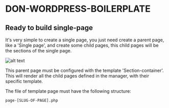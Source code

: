 # DON-WORDPRESS-BOILERPLATE

## Ready to build single-page

It's very simple to create a single page, you just need create a parent page, like a 'Single page', and create some child pages, this child pages will be the sections of the single page.

![alt text](http://www.wing.inf.br/github/wpbp/wpbp_section-container.png "Single Page - Section container")

This parent page must be configured with the template 'Section-container'. This will render all the child pages defined in the manager, with their specific template.

The file of template page must have the following structure:

```shell
page-[SLUG-OF-PAGE].php
```
